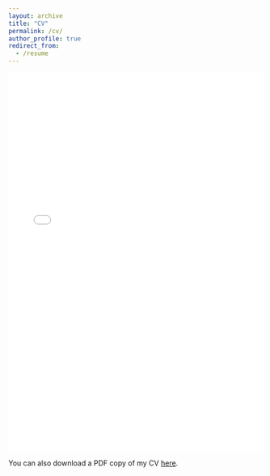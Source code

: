 ```yaml
---
layout: archive
title: "CV"
permalink: /cv/
author_profile: true
redirect_from:
  - /resume
---
```


<iframe src="/files/CV.pdf" width="100%" height="750" frameborder="no" border="0" marginwidth="0" marginheight="0"></iframe>



You can also download a PDF copy of my CV [here](/files/CV.pdf).
